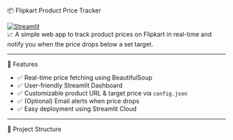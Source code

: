 📦 Flipkart Product Price Tracker

[![Streamlit](https://img.shields.io/badge/Built%20with-Streamlit-ff4b4b?logo=streamlit&logoColor=white)](https://streamlit.io)  
📈 A simple web app to track product prices on Flipkart in real-time and notify you when the price drops below a set target.

---

🚀 Features

- ✅ Real-time price fetching using BeautifulSoup
- ✅ User-friendly Streamlit Dashboard
- ✅ Customizable product URL & target price via `config.json`
- ✅ (Optional) Email alerts when price drops
- ✅ Easy deployment using Streamlit Cloud

---

📁 Project Structure

